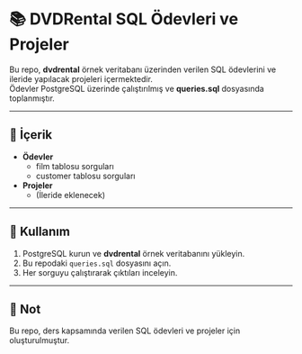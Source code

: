 # 📚 DVDRental SQL Ödevleri ve Projeler

Bu repo, **dvdrental** örnek veritabanı üzerinden verilen SQL ödevlerini ve ileride yapılacak projeleri içermektedir.  
Ödevler PostgreSQL üzerinde çalıştırılmış ve **queries.sql** dosyasında toplanmıştır.

---

## 📂 İçerik
- **Ödevler**
    - film tablosu sorguları
    - customer tablosu sorguları
- **Projeler**
    - (İleride eklenecek)

---

## 🚀 Kullanım
1. PostgreSQL kurun ve **dvdrental** örnek veritabanını yükleyin.
2. Bu repodaki `queries.sql` dosyasını açın.
3. Her sorguyu çalıştırarak çıktıları inceleyin.

---

## 📌 Not
Bu repo, ders kapsamında verilen SQL ödevleri ve projeler için oluşturulmuştur.